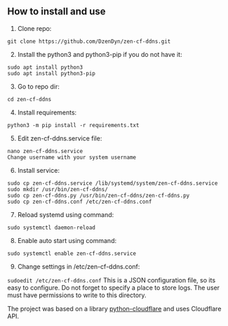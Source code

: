 ## How to install and use

1. Clone repo:

`git clone https://github.com/DzenDyn/zen-cf-ddns.git`

2. Install the python3 and python3-pip if you do not have it:

```
sudo apt install python3
sudo apt install python3-pip
```

3. Go to repo dir:

`cd zen-cf-ddns`

4. Install requirements:

`python3 -m pip install -r requirements.txt`

5. Edit zen-cf-ddns.service file:
``` 
nano zen-cf-ddns.service
Change username with your system username
```


6. Install service:
```
sudo cp zen-cf-ddns.service /lib/systemd/system/zen-cf-ddns.service
sudo mkdir /usr/bin/zen-cf-ddns/ 
sudo cp zen-cf-ddns.py /usr/bin/zen-cf-ddns/zen-cf-ddns.py
sudo cp zen-cf-ddns.conf /etc/zen-cf-ddns.conf
```

7. Reload systemd using command: 

`sudo systemctl daemon-reload`

8. Enable auto start using command:

`sudo systemctl enable zen-cf-ddns.service`

9. Change settings in /etc/zen-cf-ddns.conf:

`
sudoedit /etc/zen-cf-ddns.conf
`
This is a JSON configuration file, so its easy to configure.
Do not forget to specify a place to store logs. The user must have permissions to write to this directory.


The project was based on a library [python-cloudflare](https://github.com/cloudflare/python-cloudflare "python-cloudflare") and uses Cloudflare API.
